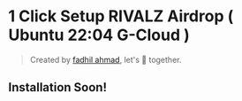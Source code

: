 # 1 Click Setup RIVALZ Airdrop ( Ubuntu 22:04 G-Cloud )

> Created by [fadhil ahmad](x.com/fadhil_ahmadd), let's 🚀 together. 

## Installation Soon!